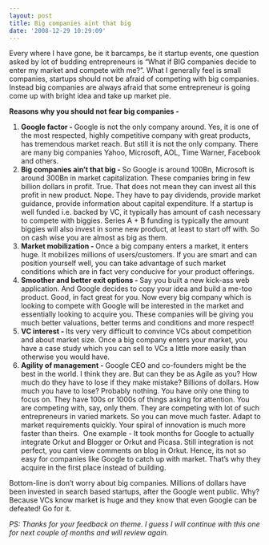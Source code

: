 ```yaml
---
layout: post
title: Big companies aint that big
date: '2008-12-29 10:29:09'
---
```


<p>Every where I have gone, be it barcamps, be it startup events, one question asked by lot of budding entrepreneurs is &ldquo;What if BIG companies decide to enter my market and compete with me?&rdquo;. What I generally feel is small companies, startups should not be afraid of competing with big companies. Instead big companies are always afraid that some entrepreneur is going come up with bright idea and take up market pie.

<strong>Reasons why you should not fear big companies -</strong>
</p><ol><li><strong>Google factor - </strong>Google is not the only company around. Yes, it is one of the most respected, highly competitive company with great products, has tremendous market reach. But still it is not the only company. There are many big companies Yahoo, Microsoft, AOL, Time Warner, Facebook and others.</li>
	<li><strong>Big companies ain&rsquo;t that big - </strong>So Google is around 100Bn, Microsoft is around 300Bn in market capitalization. These companies bring in few billion dollars in profit. True. That does not mean they can invest all this profit in new product. Nope. They have to pay dividends, provide market guidance, provide information about capital expenditure. If a startup is well funded i.e. backed by VC, it typically has amount of cash necessary to compete with biggies. Series A + B funding is typically the amount biggies will also invest in some new product, at least to start off with. So on cash wise you are almost as big as them.</li>
	<li><strong>Market mobilization - </strong>Once a big company enters a market, it enters huge. It mobilizes millions of users/customers. If you are smart and can position yourself well, you can take advantage of such market conditions which are in fact very conducive for your product offerings.</li>
	<li><strong>Smoother and better exit options - </strong>Say you built a new kick-ass web application. And Google decides to copy your idea and build a me-too product. Good, in fact great for you. Now every big company which is looking to compete with Google will be interested in the market and essentially looking to acquire you. These companies will be giving you much better valuations, better terms and conditions and more respect!</li>
	<li><strong>VC interest - </strong>Its very very difficult to convince VCs about competition and about market size. Once a big company enters your market, you have a case study which you can sell to VCs a little more easily than otherwise you would have.</li>
	<li><strong>Agility of management - </strong>Google CEO and co-founders might be the best in the world. I think they are. But can they be as Agile as you? How much do they have to lose if they make mistake? Billions of dollars. How much you have to lose? Probably nothing. You have only one thing to focus on. They have 100s or 1000s of things asking for attention. You are competing with, say, only them. They are competing with lot of such entrepreneurs in varied markets. So you can move much faster. Adapt to market requirements quickly. Your spiral of innovation is much more faster than theirs.  One example - It took months for Google to actually integrate Orkut and Blogger or Orkut and Picasa. Still integration is not perfect, you cant view comments on blog in Orkut. Hence, its not so easy for companies like Google to catch up with market. That&rsquo;s why they acquire in the first place instead of building.</li>
</ol>
Bottom-line is don&rsquo;t worry about big companies. Millions of dollars have been invested in search based startups, after the Google went public. Why? Because VCs know market is huge and they know that even Google can be defeated! Go for it.

<em>PS: Thanks for your feedback on theme. I guess I will continue with this one for next couple of months and will review again.</em>